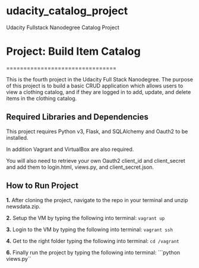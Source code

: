 # udacity_catalog_project
Udacity Fullstack Nanodegree Catalog Project
# Project: Build Item Catalog
================================

This is the fourth project in the Udacity Full Stack Nanodegree. The purpose of this project is to build a basic CRUD application which allows users to view a clothing catalog, and if they are logged in to add, update, and delete items in the clothing catalog.

Required Libraries and Dependencies
-----------------------------------
This project requires Python v3, Flask, and SQLAlchemy and Oauth2 to be installed. 

In addition Vagrant and VirtualBox are also required.

You will also need to retrieve your own Oauth2 client_id and client_secret and add them to login.html, views.py, and client_secret.json.

How to Run Project
------------------
**1.** After cloning the project, navigate to the repo in your terminal and unzip newsdata.zip.

**2.** Setup the VM by typing the following into terminal:
    ```vagrant up```

**3.** Login to the VM by typing the following into terminal:
    ```vagrant ssh```
    
**4.** Get to the right folder typing the following into terminal:
    ```cd /vagrant```

**6.** Finally run the project by typing the following into terminal:
    ```python views.py``
